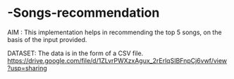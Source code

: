 # -Songs-recommendation
AIM : This implementation helps in recommending the top 5 songs, on the basis of the input provided.

DATASET: The data is in the form of a CSV file. 
        https://drive.google.com/file/d/1ZLvrPWXzxAgux_2rErlqSIBFnpCj6vwf/view?usp=sharing
